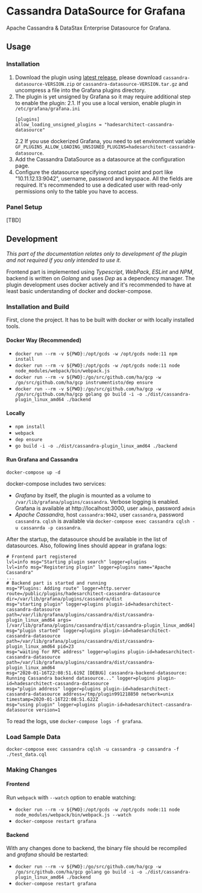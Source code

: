 # Cassandra DataSource for Grafana 

Apache Cassandra & DataStax Enterprise Datasource for Grafana.

## Usage

### Installation 

1. Download the plugin using [latest release](https://github.com/HadesArchitect/grafana-cassandra-source/releases/tag/0.1.7), please download `cassandra-datasource-VERSION.zip` or `cassandra-datasource-VERSION.tar.gz` and uncompress a file into the Grafana plugins directory.
2. The plugin is yet unsigned by Grafana so it may require additional step to enable the plugin:
  2.1. If you use a local version, enable plugin in `/etc/grafana/grafana.ini`
    ```
    [plugins]
    allow_loading_unsigned_plugins = "hadesarchitect-cassandra-datasource"
    ```
    2.2 If you use dockerized Grafana, you need to set environment variable `GF_PLUGINS_ALLOW_LOADING_UNSIGNED_PLUGINS=hadesarchitect-cassandra-datasource`.
3. Add the Cassandra DataSource as a datasource at the configuration page.
4. Configure the datasource specifying contact point and port like "10.11.12.13:9042", username, password and keyspace. All the fields are required. It's recommended to use a dedicated user with read-only permissions only to the table you have to access.

### Panel Setup

[TBD]

## Development

*This part of the documentation relates only to development of the plugin and not required if you only intended to use it.*

Frontend part is implemented using *Typescript*, *WebPack*, *ESLint* and *NPM*, backend is written on *Golang* and uses *Dep* as a dependency manager. The plugin development uses docker actively and it's recommended to have at least basic understanding of docker and docker-compose.

### Installation and Build

First, clone the project. It has to be built with docker or with locally installed tools. 

#### Docker Way (Recommended)

* `docker run --rm -v ${PWD}:/opt/gcds -w /opt/gcds node:11 npm install`
* `docker run --rm -v ${PWD}:/opt/gcds -w /opt/gcds node:11 node node_modules/webpack/bin/webpack.js`
* `docker run --rm -v ${PWD}:/go/src/github.com/ha/gcp -w /go/src/github.com/ha/gcp instrumentisto/dep ensure`
* `docker run --rm -v ${PWD}:/go/src/github.com/ha/gcp -w /go/src/github.com/ha/gcp golang go build -i -o ./dist/cassandra-plugin_linux_amd64 ./backend`

#### Locally

* `npm install`
* `webpack`
* `dep ensure`
* `go build -i -o ./dist/cassandra-plugin_linux_amd64 ./backend`

#### Run Grafana and Cassandra

`docker-compose up -d`

docker-compose includes two services:

- *Grafana* by itself, the plugin is mounted as a volume to `/var/lib/grafana/plugins/cassandra`. Verbose logging is enabled. Grafana is available at http://localhost:3000, user `admin`, password `admin`
- *Apache Cassandra*, host `cassandra:9042`, user `cassandra`, password `cassandra`. `cqlsh` is available via `docker-compose exec cassandra cqlsh -u cassanrda -p cassandra`.

After the startup, the datasource should be available in the list of datasources. Also, following lines should appear in grafana logs:

```
# Frontend part registered
lvl=info msg="Starting plugin search" logger=plugins
lvl=info msg="Registering plugin" logger=plugins name="Apache Cassandra"
...
# Backend part is started and running
msg="Plugins: Adding route" logger=http.server route=/public/plugins/hadesarchitect-cassandra-datasource dir=/var/lib/grafana/plugins/cassandra/dist
msg="starting plugin" logger=plugins plugin-id=hadesarchitect-cassandra-datasource path=/var/lib/grafana/plugins/cassandra/dist/cassandra-plugin_linux_amd64 args=[/var/lib/grafana/plugins/cassandra/dist/cassandra-plugin_linux_amd64]
msg="plugin started" logger=plugins plugin-id=hadesarchitect-cassandra-datasource path=/var/lib/grafana/plugins/cassandra/dist/cassandra-plugin_linux_amd64 pid=23
msg="waiting for RPC address" logger=plugins plugin-id=hadesarchitect-cassandra-datasource path=/var/lib/grafana/plugins/cassandra/dist/cassandra-plugin_linux_amd64
msg="2020-01-16T22:08:51.619Z [DEBUG] cassandra-backend-datasource: Running Cassandra backend datasource..." logger=plugins plugin-id=hadesarchitect-cassandra-datasource
msg="plugin address" logger=plugins plugin-id=hadesarchitect-cassandra-datasource address=/tmp/plugin991218850 network=unix timestamp=2020-01-16T22:08:51.622Z
msg="using plugin" logger=plugins plugin-id=hadesarchitect-cassandra-datasource version=1
```

To read the logs, use `docker-compose logs -f grafana`.

### Load Sample Data

```
docker-compose exec cassandra cqlsh -u cassandra -p cassandra -f ./test_data.cql
```

### Making Changes

#### Frontend

Run `webpack` with `--watch` option to enable watching:

* `docker run --rm -v ${PWD}:/opt/gcds -w /opt/gcds node:11 node node_modules/webpack/bin/webpack.js --watch`
* `docker-compose restart grafana`

#### Backend

With any changes done to backend, the binary file should be recompiled and *grafana* should be restarted:

* `docker run --rm -v ${PWD}:/go/src/github.com/ha/gcp -w /go/src/github.com/ha/gcp golang go build -i -o ./dist/cassandra-plugin_linux_amd64 ./backend`
* `docker-compose restart grafana`
